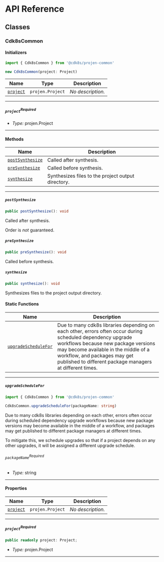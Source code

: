 # API Reference <a name="API Reference" id="api-reference"></a>



## Classes <a name="Classes" id="Classes"></a>

### Cdk8sCommon <a name="Cdk8sCommon" id="@cdk8s/projen-common.Cdk8sCommon"></a>

#### Initializers <a name="Initializers" id="@cdk8s/projen-common.Cdk8sCommon.Initializer"></a>

```typescript
import { Cdk8sCommon } from '@cdk8s/projen-common'

new Cdk8sCommon(project: Project)
```

| **Name** | **Type** | **Description** |
| --- | --- | --- |
| <code><a href="#@cdk8s/projen-common.Cdk8sCommon.Initializer.parameter.project">project</a></code> | <code>projen.Project</code> | *No description.* |

---

##### `project`<sup>Required</sup> <a name="project" id="@cdk8s/projen-common.Cdk8sCommon.Initializer.parameter.project"></a>

- *Type:* projen.Project

---

#### Methods <a name="Methods" id="Methods"></a>

| **Name** | **Description** |
| --- | --- |
| <code><a href="#@cdk8s/projen-common.Cdk8sCommon.postSynthesize">postSynthesize</a></code> | Called after synthesis. |
| <code><a href="#@cdk8s/projen-common.Cdk8sCommon.preSynthesize">preSynthesize</a></code> | Called before synthesis. |
| <code><a href="#@cdk8s/projen-common.Cdk8sCommon.synthesize">synthesize</a></code> | Synthesizes files to the project output directory. |

---

##### `postSynthesize` <a name="postSynthesize" id="@cdk8s/projen-common.Cdk8sCommon.postSynthesize"></a>

```typescript
public postSynthesize(): void
```

Called after synthesis.

Order is *not* guaranteed.

##### `preSynthesize` <a name="preSynthesize" id="@cdk8s/projen-common.Cdk8sCommon.preSynthesize"></a>

```typescript
public preSynthesize(): void
```

Called before synthesis.

##### `synthesize` <a name="synthesize" id="@cdk8s/projen-common.Cdk8sCommon.synthesize"></a>

```typescript
public synthesize(): void
```

Synthesizes files to the project output directory.

#### Static Functions <a name="Static Functions" id="Static Functions"></a>

| **Name** | **Description** |
| --- | --- |
| <code><a href="#@cdk8s/projen-common.Cdk8sCommon.upgradeScheduleFor">upgradeScheduleFor</a></code> | Due to many cdk8s libraries depending on each other, errors often occur during scheduled dependency upgrade workflows because new package versions may become available in the middle of a workflow, and packages may get published to different package managers at different times. |

---

##### `upgradeScheduleFor` <a name="upgradeScheduleFor" id="@cdk8s/projen-common.Cdk8sCommon.upgradeScheduleFor"></a>

```typescript
import { Cdk8sCommon } from '@cdk8s/projen-common'

Cdk8sCommon.upgradeScheduleFor(packageName: string)
```

Due to many cdk8s libraries depending on each other, errors often occur during scheduled dependency upgrade workflows because new package versions may become available in the middle of a workflow, and packages may get published to different package managers at different times.

To mitigate this, we schedule upgrades so that if a project depends on any
other upgrades, it will be assigned a different upgrade schedule.

###### `packageName`<sup>Required</sup> <a name="packageName" id="@cdk8s/projen-common.Cdk8sCommon.upgradeScheduleFor.parameter.packageName"></a>

- *Type:* string

---

#### Properties <a name="Properties" id="Properties"></a>

| **Name** | **Type** | **Description** |
| --- | --- | --- |
| <code><a href="#@cdk8s/projen-common.Cdk8sCommon.property.project">project</a></code> | <code>projen.Project</code> | *No description.* |

---

##### `project`<sup>Required</sup> <a name="project" id="@cdk8s/projen-common.Cdk8sCommon.property.project"></a>

```typescript
public readonly project: Project;
```

- *Type:* projen.Project

---



